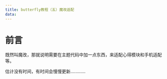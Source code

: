 ```yaml
---
title: butterfly教程（五）魔改适配
data: 
---
```


# 前言  

既然叫魔改，那就说明需要在主题代码中加一点东西，来适配心得模块和手机适配等。

估计没有时间，有时间会慢慢更新............